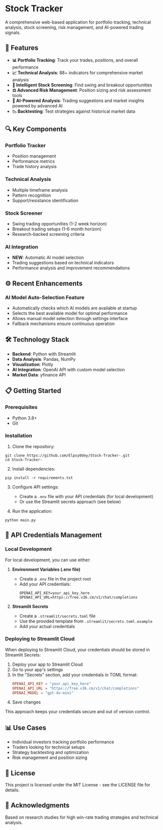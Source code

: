 # Stock Tracker

A comprehensive web-based application for portfolio tracking, technical analysis, stock screening, risk management, and AI-powered trading signals.

## 🚀 Features

- **📊 Portfolio Tracking**: Track your trades, positions, and overall performance
- **📈 Technical Analysis**: 88+ indicators for comprehensive market analysis
- **🎯 Intelligent Stock Screening**: Find swing and breakout opportunities
- **⚖️ Advanced Risk Management**: Position sizing and risk assessment tools
- **🤖 AI-Powered Analysis**: Trading suggestions and market insights powered by advanced AI
- **📉 Backtesting**: Test strategies against historical market data

## 🔍 Key Components

### Portfolio Tracker
- Position management
- Performance metrics
- Trade history analysis

### Technical Analysis
- Multiple timeframe analysis
- Pattern recognition
- Support/resistance identification

### Stock Screener
- Swing trading opportunities (1-2 week horizon)
- Breakout trading setups (1-6 month horizon)
- Research-backed screening criteria

### AI Integration
- **NEW**: Automatic AI model selection
- Trading suggestions based on technical indicators
- Performance analysis and improvement recommendations

## ⚙️ Recent Enhancements

### AI Model Auto-Selection Feature
- Automatically checks which AI models are available at startup
- Selects the best available model for optimal performance
- Allows manual model selection through settings interface
- Fallback mechanisms ensure continuous operation

## 🛠️ Technology Stack

- **Backend**: Python with Streamlit
- **Data Analysis**: Pandas, NumPy
- **Visualization**: Plotly
- **AI Integration**: OpenAI API with custom model selection
- **Market Data**: yfinance API

## 📋 Getting Started

### Prerequisites
- Python 3.8+
- Git

### Installation

1. Clone the repository:
```
git clone https://github.com/Elpsy0dey/Stock-Tracker-.git
cd Stock-Tracker-
```

2. Install dependencies:
```
pip install -r requirements.txt
```

3. Configure API settings:
   - Create a `.env` file with your API credentials (for local development)
   - Or use the Streamlit secrets approach (see below)

4. Run the application:
```
python main.py
```

## 🔐 API Credentials Management

### Local Development

For local development, you can use either:

1. **Environment Variables (.env file)**
   - Create a `.env` file in the project root
   - Add your API credentials:
     ```
     OPENAI_API_KEY=your_api_key_here
     OPENAI_API_URL=https://free.v36.cm/v1/chat/completions
     ```

2. **Streamlit Secrets**
   - Create a `.streamlit/secrets.toml` file
   - Use the provided template from `.streamlit/secrets.toml.example`
   - Add your actual credentials

### Deploying to Streamlit Cloud

When deploying to Streamlit Cloud, your credentials should be stored in Streamlit Secrets:

1. Deploy your app to Streamlit Cloud
2. Go to your app's settings
3. In the "Secrets" section, add your credentials in TOML format:
   ```toml
   OPENAI_API_KEY = "your_api_key_here"
   OPENAI_API_URL = "https://free.v36.cm/v1/chat/completions"
   OPENAI_MODEL = "gpt-4o-mini"
   ```
4. Save changes

This approach keeps your credentials secure and out of version control.

## 📊 Use Cases

- Individual investors tracking portfolio performance
- Traders looking for technical setups
- Strategy backtesting and optimization
- Risk management and position sizing

## 📝 License

This project is licensed under the MIT License - see the LICENSE file for details.

## 🙏 Acknowledgments

Based on research studies for high win-rate trading strategies and technical analysis.